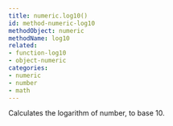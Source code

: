 ```yaml
---
title: numeric.log10()
id: method-numeric-log10
methodObject: numeric
methodName: log10
related:
- function-log10
- object-numeric
categories:
- numeric
- number
- math
---
```


Calculates the logarithm of number, to base 10.
